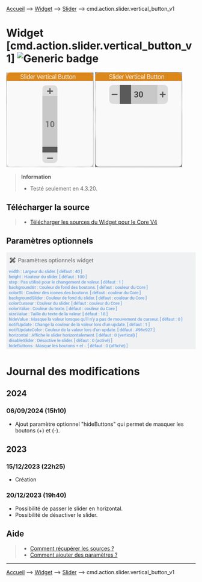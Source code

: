 
<a href="{{site.url}}/documentation">Accueil</a> --> <a href="{{site.url}}/documentation/{{site.widget}}">Widget</a> --> <a href="{{site.url}}/documentation/{{site.widget}}/fr_FR/action/slider">Slider</a> --> cmd.action.slider.vertical_button_v1

# Widget [cmd.action.slider.vertical_button_v1] ![Generic badge](https://img.shields.io/badge/Version-4.3-green.svg)


<img src="../../../../images/dashboard/action.slider.vertical_button_v1_visuel.png" alt="cmd.action.slider.vertical_button_v1" />
<img src="../../../../images/dashboard/action.slider.vertical_button_v1_visuel2.png" alt="cmd.action.slider.vertical_button_v1" />


> **Information**
>
> - Testé seulement en 4.3.20.
>

## Télécharger la source
> - [Télécharger les sources du Widget pour le Core V4]({{site.url_git}}/WIDGET_cmd.action.slider.vertical_button_v1)


## Paramètres optionnels

<img src="../../../../images/dashboard/action.slider.vertical_button_v1_param2.png" alt="Paramètres optionnels" />

# Journal des modifications

## 2024
### 06/09/2024 (15h10)
- Ajout paramètre optionnel "hideButtons" qui permet de masquer les boutons (+) et (-).
## 2023
### 15/12/2023 (22h25)
- Création
### 20/12/2023 (19h40)
- Possibilité de passer le slider en horizontal.
- Possibilité de désactiver le slider.

## Aide
> - [Comment récupérer les sources ?]({{site.url}}/documentation/{{site.help}}/fr_FR/download)
> - [Comment ajouter des paramètres ?]({{site.url}}/documentation/{{site.help}}/fr_FR/application)

<hr />

<a href="{{site.url}}/documentation">Accueil</a> --> <a href="{{site.url}}/documentation/{{site.widget}}">Widget</a> --> <a href="{{site.url}}/documentation/{{site.widget}}/fr_FR/action/slider">Slider</a> --> cmd.action.slider.vertical_button_v1